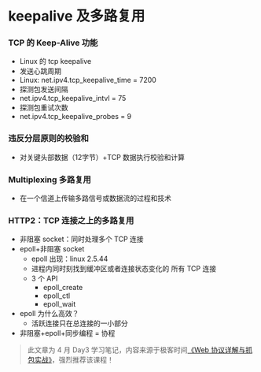 # keepalive 及多路复用

### TCP 的 Keep-Alive 功能

* Linux 的 tcp keepalive
* 发送心跳周期
* Linux: net.ipv4.tcp_keepalive_time = 7200
* 探测包发送间隔
* net.ipv4.tcp_keepalive_intvl = 75
* 探测包重试次数
* net.ipv4.tcp_keepalive_probes = 9

### 违反分层原则的校验和

* 对关键头部数据（12字节）+TCP 数据执行校验和计算

### Multiplexing 多路复用
* 在一个信道上传输多路信号或数据流的过程和技术

### HTTP2：TCP 连接之上的多路复用

* 非阻塞 socket：同时处理多个 TCP 连接
* epoll+非阻塞 socket
  - epoll 出现：linux 2.5.44
  - 进程内同时刻找到缓冲区或者连接状态变化的 所有 TCP 连接
  - 3 个 API
    - epoll_create
    - epoll_ctl
    - epoll_wait
* epoll 为什么高效？
  - 活跃连接只在总连接的一小部分
* 非阻塞+epoll+同步编程 = 协程

> 此文章为 4 月 Day3 学习笔记，内容来源于极客时间[《Web 协议详解与抓包实战》](http://gk.link/a/11UWp)，强烈推荐该课程！
